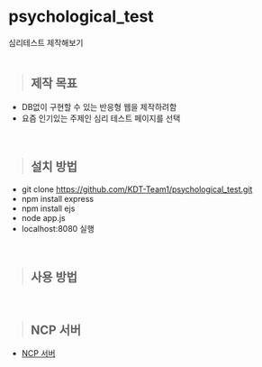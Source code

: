 # psychological_test
심리테스트 제작해보기
<br><br>

> ## 제작 목표
- DB없이 구현할 수 있는 반응형 웹을 제작하려함
- 요즘 인기있는 주제인 심리 테스트 페이지를 선택
<br>

> ## 설치 방법
- git clone https://github.com/KDT-Team1/psychological_test.git
- npm install express
- npm install ejs
- node app.js
- localhost:8080 실행
<br>

> ## 사용 방법

<br>

> ## NCP 서버
* [NCP 서버](http://115.85.180.118:8080/)

